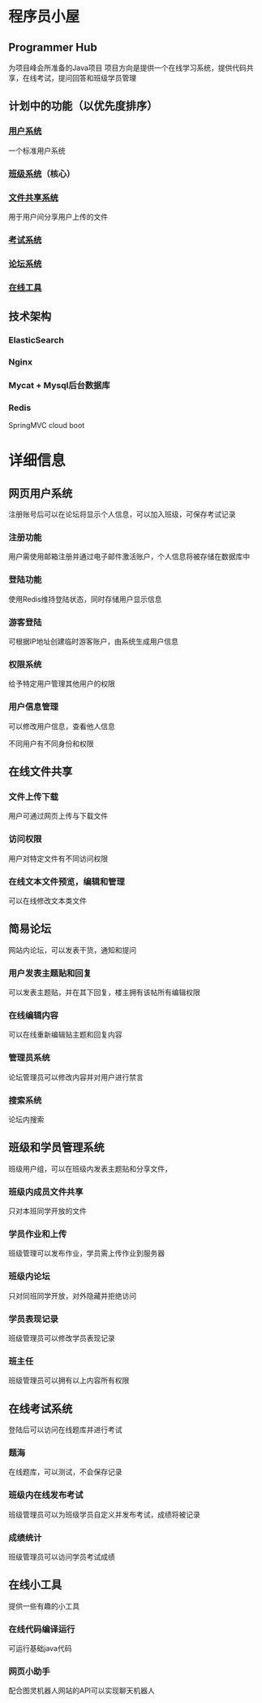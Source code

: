 # 程序员小屋

## Programmer Hub

为项目峰会所准备的Java项目
项目方向是提供一个在线学习系统，提供代码共享，在线考试，提问回答和班级学员管理

## 计划中的功能（以优先度排序）

### [用户系统](#网页用户系统)

一个标准用户系统

### [班级系统](#班级和学员管理系统)（核心）

### [文件共享系统](#在线文件共享)

用于用户间分享用户上传的文件

### [考试系统](#在线考试系统)

### [论坛系统](#简易论坛)

### [在线工具](#在线小工具)

## 技术架构

### ElasticSearch

### Nginx

### Mycat + Mysql后台数据库

### Redis

SpringMVC cloud boot

# 详细信息

## 网页用户系统

注册账号后可以在论坛将显示个人信息，可以加入班级，可保存考试记录

### 注册功能

用户需使用邮箱注册并通过电子邮件激活账户，个人信息将被存储在数据库中

### 登陆功能

使用Redis维持登陆状态，同时存储用户显示信息

### 游客登陆

可根据IP地址创建临时游客账户，由系统生成用户信息

### 权限系统

给予特定用户管理其他用户的权限

### 用户信息管理

可以修改用户信息，查看他人信息

不同用户有不同身份和权限

## 在线文件共享

### 文件上传下载

用户可通过网页上传与下载文件

### 访问权限

用户对特定文件有不同访问权限

### 在线文本文件预览，编辑和管理

可以在线修改文本类文件

## 简易论坛

网站内论坛，可以发表干货，通知和提问

### 用户发表主题贴和回复

可以发表主题贴，并在其下回复，楼主拥有该帖所有编辑权限

### 在线编辑内容

可以在线重新编辑贴主题和回复内容

### 管理员系统

论坛管理员可以修改内容并对用户进行禁言

### 搜索系统

论坛内搜索

## 班级和学员管理系统

班级用户组，可以在班级内发表主题贴和分享文件，

### 班级内成员文件共享

只对本班同学开放的文件

### 学员作业和上传

班级管理可以发布作业，学员需上传作业到服务器

### 班级内论坛

只对同班同学开放，对外隐藏并拒绝访问

### 学员表现记录

班级管理员可以修改学员表现记录

### 班主任

班级管理员可以拥有以上内容所有权限

## 在线考试系统

登陆后可以访问在线题库并进行考试

### 题海

在线题库，可以测试，不会保存记录

### 班级内在线发布考试

班级管理员可以为班级学员自定义并发布考试，成绩将被记录

### 成绩统计

班级管理员可以访问学员考试成绩

## 在线小工具

提供一些有趣的小工具

### 在线代码编译运行

可运行基础java代码

### 网页小助手

配合图灵机器人网站的API可以实现聊天机器人